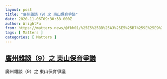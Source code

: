 ```yaml
---
layout: post
title: "廣州雜談（9）之 東山保育爭議"
date: 2020-11-06T09:30:38.000Z
author: WrightFu
from: https://matters.news/@fkh01/%25E5%25BB%25A3%25E5%25B7%259E%25E9%259B%259C%25E8%25AB%2587-9-%25E4%25B9%258B-%25E6%259D%25B1%25E5%25B1%25B1%25E4%25BF%259D%25E8%2582%25B2%25E7%2588%25AD%25E8%25AD%25B0-bafyreigyyvizlyxadrhjm3psxm6d4eu57qej5focgczjtvvpm3blcsj6ie
tags: [ Matters ]
categories: [ Matters ]
---
```

<!--1604655038000-->
[廣州雜談（9）之 東山保育爭議](https://matters.news/@fkh01/%25E5%25BB%25A3%25E5%25B7%259E%25E9%259B%259C%25E8%25AB%2587-9-%25E4%25B9%258B-%25E6%259D%25B1%25E5%25B1%25B1%25E4%25BF%259D%25E8%2582%25B2%25E7%2588%25AD%25E8%25AD%25B0-bafyreigyyvizlyxadrhjm3psxm6d4eu57qej5focgczjtvvpm3blcsj6ie)
------

<div>
廣州雜談（9）之 東山保育爭議
</div>
